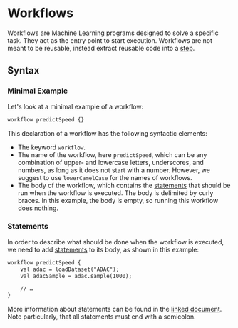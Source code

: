 # Workflows

Workflows are Machine Learning programs designed to solve a specific task. They act as the entry point to start execution. Workflows are not meant to be reusable, instead extract reusable code into a [step][steps].

## Syntax

### Minimal Example

Let's look at a minimal example of a workflow:

```txt
workflow predictSpeed {}
```

This declaration of a workflow has the following syntactic elements:
* The keyword `workflow`.
* The name of the workflow, here `predictSpeed`, which can be any combination of upper- and lowercase letters, underscores, and numbers, as long as it does not start with a number. However, we suggest to use `lowerCamelCase` for the names of workflows.
* The body of the workflow, which contains the [statements][statements] that should be run when the workflow is executed. The body is delimited by curly braces. In this example, the body is empty, so running this workflow does nothing.

### Statements

In order to describe what should be done when the workflow is executed, we need to add [statements][statements] to its body, as shown in this example:

```txt
workflow predictSpeed {
    val adac = loadDataset("ADAC");
    val adacSample = adac.sample(1000);

    // …
}
```

More information about statements can be found in the [linked document][statements]. Note particularly, that all statements must end with a semicolon.

[steps]: steps.md
[statements]: statements.md
